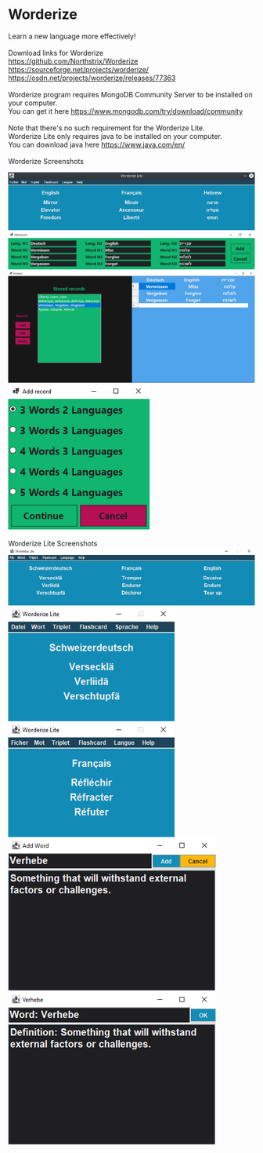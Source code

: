 # Worderize
Learn a new language more effectively!
</br></br>
Download links for Worderize
</br>
https://github.com/Northstrix/Worderize
</br>
https://sourceforge.net/projects/worderize/
</br>
https://osdn.net/projects/worderize/releases/77363
</br></br>
Worderize program requires MongoDB Community Server to be installed on your computer.
</br>
You can get it here https://www.mongodb.com/try/download/community
</br></br>
Note that there's no such requirement for the Worderize Lite.
</br>
Worderize Lite only requires java to be installed on your computer.
</br>
You can download java here https://www.java.com/en/ 
</br></br>
Worderize Screenshots

![image text](https://github.com/Northstrix/Worderize/blob/main/v2.1.lite-java/Pictures/Worderize%20lite.png)
![image text](https://github.com/Northstrix/Worderize/blob/main/v1.0-C%23/Pictures/Add_record_1.png)
![image text](https://github.com/Northstrix/Worderize/blob/main/v1.0-C%23/Pictures/Worderize.png)
![image text](https://github.com/Northstrix/Worderize/blob/main/v1.0-C%23/Pictures/Add_record_0.png)
</br></br>
Worderize Lite Screenshots
![image text](https://github.com/Northstrix/Worderize/blob/main/v2.0.lite-java/Pictures/Worderize%20lite.png)
![image text](https://github.com/Northstrix/Worderize/blob/main/v2.0.lite-java/Pictures/triplet1.png)
![image text](https://github.com/Northstrix/Worderize/blob/main/v2.0.lite-java/Pictures/triplet2.png)
![image text](https://github.com/Northstrix/Worderize/blob/main/v2.0.lite-java/Pictures/add_word.png)
![image text](https://github.com/Northstrix/Worderize/blob/main/v2.0.lite-java/Pictures/view_word.png)

